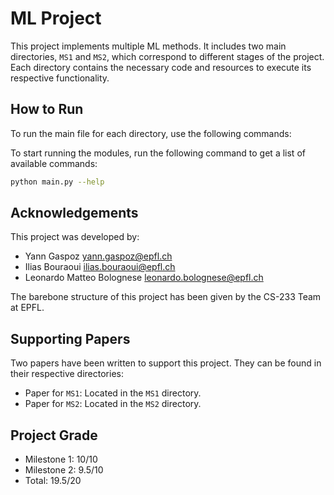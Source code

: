 # ML Project

This project implements multiple ML methods. It includes two main directories, `MS1` and `MS2`, which correspond to different stages of the project. Each directory contains the necessary code and resources to execute its respective functionality.

## How to Run

To run the main file for each directory, use the following commands:

To start running the modules, run the following command to get a list of available commands:
```bash
python main.py --help
```

## Acknowledgements

This project was developed by:
- Yann Gaspoz <yann.gaspoz@epfl.ch>
- Ilias Bouraoui <ilias.bouraoui@epfl.ch>
- Leonardo Matteo Bolognese <leonardo.bolognese@epfl.ch>

The barebone structure of this project has been given by the CS-233 Team at EPFL.

## Supporting Papers

Two papers have been written to support this project. They can be found in their respective directories:
- Paper for `MS1`: Located in the `MS1` directory.
- Paper for `MS2`: Located in the `MS2` directory.

## Project Grade
- Milestone 1: 10/10
- Milestone 2: 9.5/10
- Total: 19.5/20
